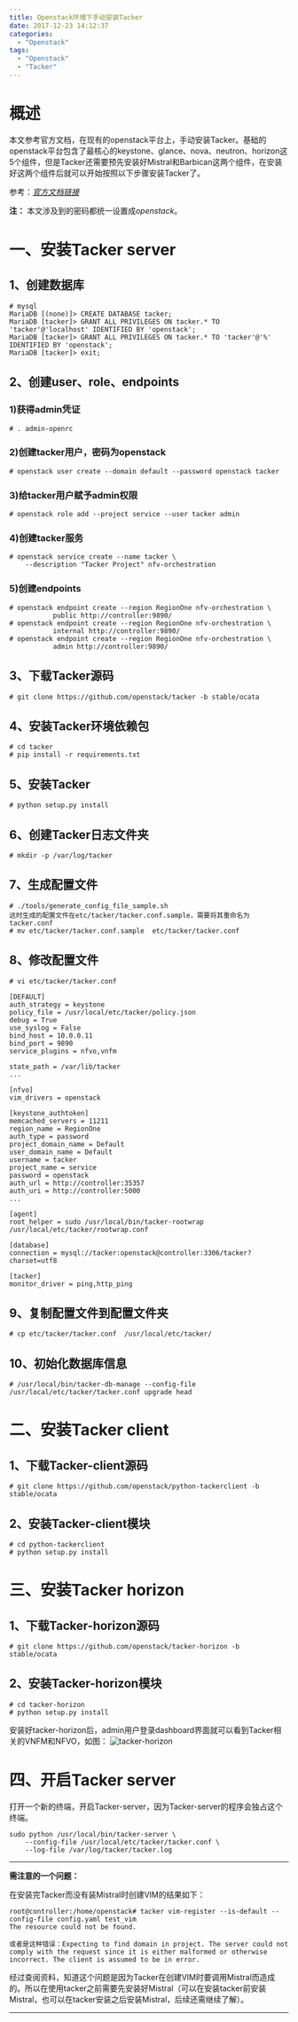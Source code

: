 ```yaml
---
title: Openstack环境下手动安装Tacker
date: 2017-12-23 14:12:37
categories:
  - "Openstack"
tags:
  - "Openstack"
  - "Tacker"
---
```


# 概述
本文参考官方文档，在现有的openstack平台上，手动安装Tacker。基础的openstack平台包含了最核心的keystone、glance、nova、neutron、horizon这5个组件，但是Tacker还需要预先安装好Mistral和Barbican这两个组件，在安装好这两个组件后就可以开始按照以下步骤安装Tacker了。
<!--more-->
参考：[*官方文档链接*](https://docs.openstack.org/tacker/latest/install/manual_installation.html)

**注：** 本文涉及到的密码都统一设置成*openstack*。

# 一、安装Tacker server
## 1、创建数据库
```
# mysql
MariaDB [(none)]> CREATE DATABASE tacker;
MariaDB [tacker]> GRANT ALL PRIVILEGES ON tacker.* TO 'tacker'@'localhost' IDENTIFIED BY 'openstack';
MariaDB [tacker]> GRANT ALL PRIVILEGES ON tacker.* TO 'tacker'@'%' IDENTIFIED BY 'openstack';
MariaDB [tacker]> exit;
```
## 2、创建user、role、endpoints
### 1)获得admin凭证
    # . admin-openrc

### 2)创建tacker用户，密码为openstack
    # openstack user create --domain default --password openstack tacker

### 3)给tacker用户赋予admin权限
    # openstack role add --project service --user tacker admin

### 4)创建tacker服务
    # openstack service create --name tacker \
        --description "Tacker Project" nfv-orchestration

### 5)创建endpoints
```
# openstack endpoint create --region RegionOne nfv-orchestration \
           public http://controller:9890/
# openstack endpoint create --region RegionOne nfv-orchestration \
           internal http://controller:9890/
# openstack endpoint create --region RegionOne nfv-orchestration \
           admin http://controller:9890/
```

## 3、下载Tacker源码
    # git clone https://github.com/openstack/tacker -b stable/ocata
## 4、安装Tacker环境依赖包
    # cd tacker
    # pip install -r requirements.txt

## 5、安装Tacker
    # python setup.py install

## 6、创建Tacker日志文件夹
    # mkdir -p /var/log/tacker

## 7、生成配置文件
    # ./tools/generate_config_file_sample.sh
    这时生成的配置文件在etc/tacker/tacker.conf.sample，需要将其重命名为tacker.conf
    # mv etc/tacker/tacker.conf.sample  etc/tacker/tacker.conf
## 8、修改配置文件
```
# vi etc/tacker/tacker.conf

[DEFAULT]
auth_strategy = keystone
policy_file = /usr/local/etc/tacker/policy.json
debug = True
use_syslog = False
bind_host = 10.0.0.11
bind_port = 9890
service_plugins = nfvo,vnfm

state_path = /var/lib/tacker
...

[nfvo]
vim_drivers = openstack

[keystone_authtoken]
memcached_servers = 11211
region_name = RegionOne
auth_type = password
project_domain_name = Default
user_domain_name = Default
username = tacker
project_name = service
password = openstack
auth_url = http://controller:35357
auth_uri = http://controller:5000
...

[agent]
root_helper = sudo /usr/local/bin/tacker-rootwrap /usr/local/etc/tacker/rootwrap.conf

[database]
connection = mysql://tacker:openstack@controller:3306/tacker?charset=utf8

[tacker]
monitor_driver = ping,http_ping
```
## 9、复制配置文件到配置文件夹
    # cp etc/tacker/tacker.conf  /usr/local/etc/tacker/

## 10、初始化数据库信息
    # /usr/local/bin/tacker-db-manage --config-file /usr/local/etc/tacker/tacker.conf upgrade head

# 二、安装Tacker client
## 1、下载Tacker-client源码
    # git clone https://github.com/openstack/python-tackerclient -b stable/ocata
## 2、安装Tacker-client模块
    # cd python-tackerclient
    # python setup.py install

# 三、安装Tacker horizon
## 1、下载Tacker-horizon源码
    # git clone https://github.com/openstack/tacker-horizon -b stable/ocata
## 2、安装Tacker-horizon模块
    # cd tacker-horizon
    # python setup.py install
安装好tacker-horizon后，admin用户登录dashboard界面就可以看到Tacker相关的VNFM和NFVO，如图：
![tacker-horizon](https://raw.githubusercontent.com/cao0507/Pictures/master/blog/tacker%20horizon.png)


# 四、开启Tacker server
打开一个新的终端，开启Tacker-server，因为Tacker-server的程序会独占这个终端。
```
sudo python /usr/local/bin/tacker-server \
    --config-file /usr/local/etc/tacker/tacker.conf \
    --log-file /var/log/tacker/tacker.log
```

---


**需注意的一个问题：**

在安装完Tacker而没有装Mistral时创建VIM的结果如下：
```
root@controller:/home/openstack# tacker vim-register --is-default --config-file config.yaml test_vim
The resource could not be found.

或者是这种错误：Expecting to find domain in project. The server could not comply with the request since it is either malformed or otherwise incorrect. The client is assumed to be in error.
```
经过查阅资料，知道这个问题是因为Tacker在创建VIM时要调用Mistral而造成的。所以在使用tacker之前需要先安装好Mistral（可以在安装tacker前安装Mistral，也可以在tacker安装之后安装Mistral，后续还需继续了解）。

---
